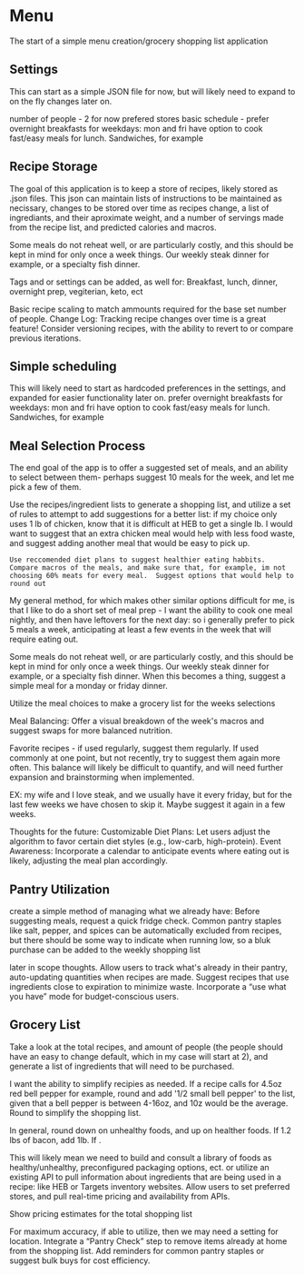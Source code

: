 # Menu

The start of a simple menu creation/grocery shopping list application

## Settings

This can start as a simple JSON file for now, but will likely need to expand to on the fly changes later on.

number of people - 2 for now
prefered stores
basic schedule - prefer overnight breakfasts for weekdays: mon and fri have option to cook fast/easy meals for lunch. Sandwiches, for example

## Recipe Storage

The goal of this application is to keep a store of recipes, likely stored as .json files. This json can maintain lists of instructions to be maintained as necissary, changes to be stored over time as recipes change, a list of ingrediants, and their aproximate weight, and a number of servings made from the recipe list, and predicted calories and macros.

Some meals do not reheat well, or are particularly costly, and this should be kept in mind for only once a week things. Our weekly steak dinner for example, or a specialty fish dinner.

Tags and or settings can be added, as well for:
Breakfast, lunch, dinner, overnight prep, vegiterian, keto, ect

Basic recipe scaling to match ammounts required for the base set number of people.
Change Log: Tracking recipe changes over time is a great feature! Consider versioning recipes, with the ability to revert to or compare previous iterations.

## Simple scheduling

This will likely need to start as hardcoded preferences in the settings, and expanded for easier functionality later on.
prefer overnight breakfasts for weekdays: mon and fri have option to cook fast/easy meals for lunch. Sandwiches, for example

## Meal Selection Process

The end goal of the app is to offer a suggested set of meals, and an ability to select between them- perhaps suggest 10 meals for the week, and let me pick a few of them.

Use the recipes/ingredient lists to generate a shopping list, and utilize a set of rules to attempt to add suggestions for a better list:
if my choice only uses 1 lb of chicken, know that it is difficult at HEB to get a single lb. I would want to suggest that an extra chicken meal would help with less food waste, and suggest adding another meal that would be easy to pick up.

    Use reccomended diet plans to suggest healthier eating habbits.  Compare macros of the meals, and make sure that, for example, im not choosing 60% meats for every meal.  Suggest options that would help to round out

My general method, for which makes other similar options difficult for me, is that I like to do a short set of meal prep - I want the ability to cook one meal nightly, and then have leftovers for the next day: so i generally prefer to pick 5 meals a week, anticipating at least a few events in the week that will require eating out.

Some meals do not reheat well, or are particularly costly, and this should be kept in mind for only once a week things. Our weekly steak dinner for example, or a specialty fish dinner. When this becomes a thing, suggest a simple meal for a monday or friday dinner.

Utilize the meal choices to make a grocery list for the weeks selections

Meal Balancing: Offer a visual breakdown of the week's macros and suggest swaps for more balanced nutrition.

Favorite recipes - if used regularly, suggest them regularly. If used commonly at one point, but not recently, try to suggest them again more often. This balance will likely be difficult to quantify, and will need further expansion and brainstorming when implemented.

EX: my wife and I love steak, and we usually have it every friday, but for the last few weeks we have chosen to skip it. Maybe suggest it again in a few weeks.

Thoughts for the future:
Customizable Diet Plans: Let users adjust the algorithm to favor certain diet styles (e.g., low-carb, high-protein).
Event Awareness: Incorporate a calendar to anticipate events where eating out is likely, adjusting the meal plan accordingly.

## Pantry Utilization

create a simple method of managing what we already have:
Before suggesting meals, request a quick fridge check. Common pantry staples like salt, pepper, and spices can be automatically excluded from recipes, but there should be some way to indicate when running low, so a bluk purchase can be added to the weekly shopping list

later in scope thoughts.
Allow users to track what's already in their pantry, auto-updating quantities when recipes are made.
Suggest recipes that use ingredients close to expiration to minimize waste.
Incorporate a “use what you have” mode for budget-conscious users.

## Grocery List

Take a look at the total recipes, and amount of people (the people should have an easy to change default, which in my case will start at 2), and generate a list of ingredients that will need to be purchased.

I want the ability to simplify recipies as needed. If a recipe calls for 4.5oz red bell pepper for example, round and add '1/2 small bell pepper' to the list, given that a bell pepper is between 4-16oz, and 10z would be the average. Round to simplify the shopping list.

In general, round down on unhealthy foods, and up on healther foods. If 1.2 lbs of bacon, add 1lb. If .

This will likely mean we need to build and consult a library of foods as healthy/unhealthy, preconfigured packaging options, ect. or utilize an existing API to pull information about ingredients that are being used in a recipe: like HEB or Targets inventory websites.
Allow users to set preferred stores, and pull real-time pricing and availability from APIs.

Show pricing estimates for the total shopping list

For maximum accuracy, if able to utilize, then we may need a setting for location.
Integrate a “Pantry Check” step to remove items already at home from the shopping list.
Add reminders for common pantry staples or suggest bulk buys for cost efficiency.
